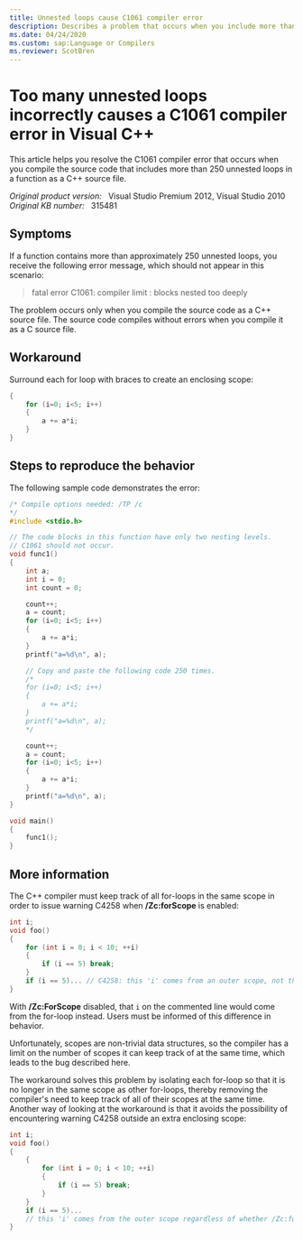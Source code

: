 ```yaml
---
title: Unnested loops cause C1061 compiler error
description: Describes a problem that occurs when you include more than 250 unnested loops in a function. You may receive a compiler error in Visual C++.
ms.date: 04/24/2020
ms.custom: sap:Language or Compilers
ms.reviewer: ScotBren
---
```

# Too many unnested loops incorrectly causes a C1061 compiler error in Visual C++

This article helps you resolve the C1061 compiler error that occurs when you compile the source code that includes more than 250 unnested loops in a function as a C++ source file.

_Original product version:_ &nbsp; Visual Studio Premium 2012, Visual Studio 2010  
_Original KB number:_ &nbsp; 315481

## Symptoms

If a function contains more than approximately 250 unnested loops, you receive the following error message, which should not appear in this scenario:

> fatal error C1061: compiler limit : blocks nested too deeply

The problem occurs only when you compile the source code as a C++ source file. The source code compiles without errors when you compile it as a C source file.

## Workaround

Surround each for loop with braces to create an enclosing scope:

```cpp
{
    for (i=0; i<5; i++)
    {
        a += a*i;
    }
}
```

## Steps to reproduce the behavior

The following sample code demonstrates the error:

```cpp
/* Compile options needed: /TP /c
*/
#include <stdio.h>

// The code blocks in this function have only two nesting levels.
// C1061 should not occur.
void func1()
{
    int a;
    int i = 0;
    int count = 0;

    count++;
    a = count;
    for (i=0; i<5; i++)
    {
        a += a*i;
    }
    printf("a=%d\n", a);

    // Copy and paste the following code 250 times.
    /*
    for (i=0; i<5; i++)
    {
        a += a*i;
    }
    printf("a=%d\n", a);
    */

    count++;
    a = count;
    for (i=0; i<5; i++)
    {
        a += a*i;
    }
    printf("a=%d\n", a);
}

void main()
{
    func1();
}
```

## More information

The C++ compiler must keep track of all for-loops in the same scope in order to issue warning C4258 when **/Zc:forScope** is enabled:

```cpp
int i;
void foo()
{
    for (int i = 0; i < 10; ++i)
    {
        if (i == 5) break;
    }
    if (i == 5)... // C4258: this 'i' comes from an outer scope, not the for-loop
}
```

With **/Zc:ForScope** disabled, that `i` on the commented line would come from the for-loop instead. Users must be informed of this difference in behavior.

Unfortunately, scopes are non-trivial data structures, so the compiler has a limit on the number of scopes it can keep track of at the same time, which leads to the bug described here.

The workaround solves this problem by isolating each for-loop so that it is no longer in the same scope as other for-loops, thereby removing the compiler's need to keep track of all of their scopes at the same time. Another way of looking at the workaround is that it avoids the possibility of encountering warning C4258 outside an extra enclosing scope:

```cpp
int i;
void foo()
{
    {
        for (int i = 0; i < 10; ++i)
        {
            if (i == 5) break;
        }
    }
    if (i == 5)...
    // this 'i' comes from the outer scope regardless of whether /Zc:forScope is enabled
}
```

